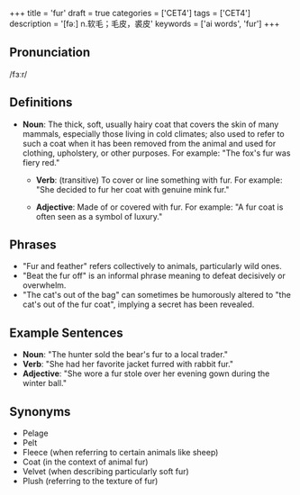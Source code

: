 +++
title = 'fur'
draft = true
categories = ['CET4']
tags = ['CET4']
description = '[fəː] n.软毛；毛皮，裘皮'
keywords = ['ai words', 'fur']
+++

## Pronunciation
/fɜːr/

## Definitions
- **Noun**: The thick, soft, usually hairy coat that covers the skin of many mammals, especially those living in cold climates; also used to refer to such a coat when it has been removed from the animal and used for clothing, upholstery, or other purposes. For example: "The fox's fur was fiery red."
  
  - **Verb**: (transitive) To cover or line something with fur. For example: "She decided to fur her coat with genuine mink fur."
  
  - **Adjective**: Made of or covered with fur. For example: "A fur coat is often seen as a symbol of luxury."

## Phrases
- "Fur and feather" refers collectively to animals, particularly wild ones.
- "Beat the fur off" is an informal phrase meaning to defeat decisively or overwhelm.
- "The cat's out of the bag" can sometimes be humorously altered to "the cat's out of the fur coat", implying a secret has been revealed.

## Example Sentences
- **Noun**: "The hunter sold the bear's fur to a local trader."
- **Verb**: "She had her favorite jacket furred with rabbit fur."
- **Adjective**: "She wore a fur stole over her evening gown during the winter ball."

## Synonyms
- Pelage
- Pelt
- Fleece (when referring to certain animals like sheep)
- Coat (in the context of animal fur)
- Velvet (when describing particularly soft fur)
- Plush (referring to the texture of fur)
